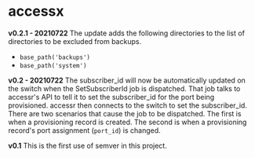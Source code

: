 # accessx

**v0.2.1 - 20210722**
The update adds the following directories to the list of directories to be excluded from backups. 
   - `base_path('backups')`
   - `base_path('system')`

**v0.2 - 20210722**
The subscriber_id will now be automatically updated on the switch when the SetSubscriberId job is dispatched. That job talks to accessr's API to tell it to set the subscriber_id for the port being provisioned. accessr then connects to the switch to set the subscriber_id. There are two scenarios that cause the job to be dispatched. The first is when a provisioning record is created. The second is when a provisioning record's port assignment (`port_id`) is changed.

**v0.1**
This is the first use of semver in this project.